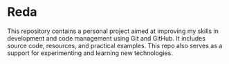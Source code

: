 # Reda
This repository contains a personal project aimed at improving my skills in development and code management using Git and GitHub. It includes source code, resources, and practical examples. This repo also serves as a support for experimenting and learning new technologies.
